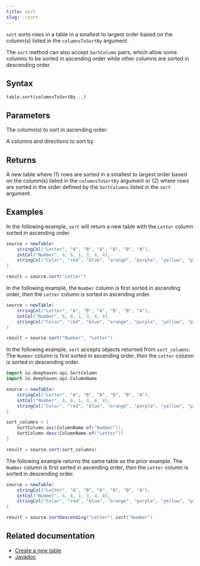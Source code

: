 ```yaml
---
title: sort
slug: ./sort
---
```


`sort` sorts rows in a table in a smallest to largest order based on the column(s) listed in the `columnsToSortBy` argument.

The `sort` method can also accept `SortColumn` pairs, which allow some columns to be sorted in ascending order while other columns are sorted in descending order.

## Syntax

```
table.sort(columnsToSortBy...)
```

## Parameters

<ParamTable>
<Param name="columnsToSortBy" type="String...">

The column(s) to sort in ascending order.

</Param>
<Param name="columnsToSortBy" type="Collection<SortColumn>">

A columns and directions to sort by.

</Param>

</ParamTable>

## Returns

A new table where (1) rows are sorted in a smallest to largest order based on the column(s) listed in the `columnsToSortBy` argument or (2) where rows are sorted in the order defined by the `SortColumns` listed in the `sort` argument.

## Examples

In the following example, `sort` will return a new table with the `Letter` column sorted in ascending order.

```groovy order=source,result
source = newTable(
    stringCol("Letter", "A", "B", "A", "B", "B", "A"),
    intCol("Number", 6, 6, 1, 3, 4, 4),
    stringCol("Color", "red", "blue", "orange", "purple", "yellow", "pink")
)

result = source.sort("Letter")
```

In the following example, the `Number` column is first sorted in ascending order, _then_ the `Letter` column is sorted in ascending order.

```groovy order=source,result
source = newTable(
    stringCol("Letter", "A", "B", "A", "B", "B", "A"),
    intCol("Number", 6, 6, 1, 3, 4, 4),
    stringCol("Color", "red", "blue", "orange", "purple", "yellow", "pink")
)

result = source.sort("Number", "Letter")
```

In the following example, `sort` accepts objects returned from `sort_columns`. The `Number` column is first sorted in ascending order, _then_ the `Letter` column is sorted in descending order.

```groovy order=source,result
import io.deephaven.api.SortColumn
import io.deephaven.api.ColumnName

source = newTable(
    stringCol("Letter", "A", "B", "A", "B", "B", "A"),
    intCol("Number", 6, 6, 1, 3, 4, 4),
    stringCol("Color", "red", "blue", "orange", "purple", "yellow", "pink")
)

sort_columns = [
    SortColumn.asc(ColumnName.of("Number")),
    SortColumn.desc(ColumnName.of("Letter"))
]

result = source.sort(sort_columns)
```

The following example returns the same table as the prior example. The `Number` column is first sorted in ascending order, _then_ the `Letter` column is sorted in descending order.

```groovy order=source,result
source = newTable(
    stringCol("Letter", "A", "B", "A", "B", "B", "A"),
    intCol("Number", 6, 6, 1, 3, 4, 4),
    stringCol("Color", "red", "blue", "orange", "purple", "yellow", "pink")
)

result = source.sortDescending("Letter").sort("Number")
```

## Related documentation

- [Create a new table](../../../how-to-guides/new-and-empty-table.md#newtable)
- [Javadoc](https://deephaven.io/core/javadoc/io/deephaven/api/TableOperations.html#sort(java.lang.String...))
